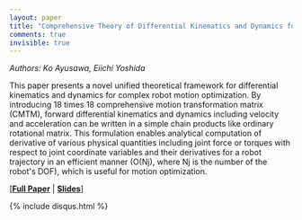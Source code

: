 ```yaml
---
layout: paper
title: "Comprehensive Theory of Differential Kinematics and Dynamics for Motion Optimization"
comments: true
invisible: true
---
```


<p class="text-left"><i>Authors: Ko Ayusawa, Eiichi Yoshida</i></p>

This paper presents a novel unified theoretical framework for differential kinematics and dynamics for complex robot motion optimization. By introducing 18 times 18 comprehensive motion transformation matrix (CMTM), forward differential kinematics and dynamics including velocity and acceleration can be written in a simple chain products like ordinary rotational matrix. This formulation enables analytical computation of derivative of various physical quantities including joint force or torques with respect to joint coordinate variables and their derivatives for a robot trajectory in an efficient manner (O(Nj), where Nj is the number of the robot's DOF), which is useful for motion optimization.

[<b><a href="/static/papers/15.pdf">Full Paper</a></b> \| <b><a href="/static/slides/15.mp4">Slides</a></b>]

{% include disqus.html %}